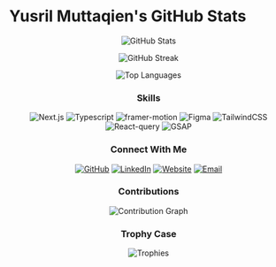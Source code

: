 # Yusril Muttaqien's GitHub Stats

<div align="center">


![GitHub Stats](https://github-readme-stats.vercel.app/api?username=yusrmuttaqien&show_icons=true&theme=radical)

![GitHub Streak](https://github-readme-streak-stats.herokuapp.com/?user=yusrmuttaqien&theme=radical)

![Top Languages](https://github-readme-stats.vercel.app/api/top-langs/?username=yusrmuttaqien&layout=compact&theme=radical)

### Skills
![Next.js](https://img.shields.io/badge/Next.js-eab308?style=for-the-badge&logo=Next.js&logoColor=white)
![Typescript](https://img.shields.io/badge/Typescript-eab308?style=for-the-badge&logo=Typescript&logoColor=white)
![framer-motion](https://img.shields.io/badge/framer-motion-eab308?style=for-the-badge&logo=framer-motion&logoColor=white)
![Figma](https://img.shields.io/badge/Figma-eab308?style=for-the-badge&logo=Figma&logoColor=white)
![TailwindCSS](https://img.shields.io/badge/TailwindCSS-eab308?style=for-the-badge&logo=TailwindCSS&logoColor=white)
![React-query](https://img.shields.io/badge/React-query-eab308?style=for-the-badge&logo=React-query&logoColor=white)
![GSAP](https://img.shields.io/badge/GSAP-eab308?style=for-the-badge&logo=GSAP&logoColor=white)

### Connect With Me
[![GitHub](https://img.shields.io/badge/GitHub-000000?style=for-the-badge&logo=GitHub&logoColor=white)](https://github.com/yusrmuttaqien)
[![LinkedIn](https://img.shields.io/badge/LinkedIn-0077B5?style=for-the-badge&logo=LinkedIn&logoColor=white)](https://linkedin.com/in/yusrmuttaqien)
[![Website](https://img.shields.io/badge/Website-4CAF50?style=for-the-badge&logo=Google-Chrome&logoColor=white)](https://yusrmuttaqien.com)
[![Email](https://img.shields.io/badge/Email-D14836?style=for-the-badge&logo=Gmail&logoColor=white)](mailto:idyusril@gmail.com)

### Contributions
![Contribution Graph](https://github-readme-activity-graph.vercel.app/graph?username=yusrmuttaqien&theme=react-dark)

### Trophy Case
![Trophies](https://github-profile-trophy.vercel.app/?username=yusrmuttaqien&theme=darkhub&row=1)

</div>